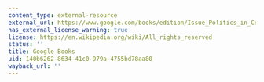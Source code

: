 ```yaml
---
content_type: external-resource
external_url: https://www.google.com/books/edition/Issue_Politics_in_Congress/rPPOVW0rlxYC?hl=en&gbpv=1
has_external_license_warning: true
license: https://en.wikipedia.org/wiki/All_rights_reserved
status: ''
title: Google Books
uid: 140b6262-8634-41c0-979a-4755bd78aa80
wayback_url: ''
---
```

